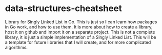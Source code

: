 # data-structures-cheatsheet
Library for Singly Linked List in Go. This is just so I can learn how packages in Go work, and how to use them. It is more about how to create a library, host it on github and import it on a separate project. This is not a complete library, it is just a simple implementation of a Singly Linked List. This will be a template for future libraries that I will create, and for more complicated algorithms.

